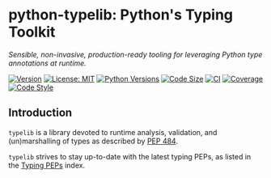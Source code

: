 # python-typelib: Python's Typing Toolkit

_Sensible, non-invasive, production-ready tooling for leveraging Python type 
annotations at runtime._

[![Version][version]][pypi]
[![License: MIT][license]][pypi]
[![Python Versions][python]][pypi]
[![Code Size][code-size]][repo]
[![CI][ci-badge]][ci]
[![Coverage][cov-badge]][coverage]
[![Code Style][style-badge]][style-repo]


## Introduction

`typelib` is a library devoted to runtime analysis, validation, and (un)marshalling 
of types as described by [PEP 484][pep-484].

`typelib` strives to stay up-to-date with the latest typing PEPs, as listed in the
[Typing PEPs][typing-peps] index.


[pypi]: https://pypi.org/project/python-typelib/
[version]: https://img.shields.io/pypi/v/python-typelib.svg
[license]: https://img.shields.io/pypi/v/python-typelib.svg
[python]: https://img.shields.io/pypi/pyversions/python-typelib.svg
[repo]: https://github.com/seandstewart/python-typelib
[code-size]: https://img.shields.io/github/languages/code-size/seandstewart/python-typelib.svg?style=flat
[ci-badge]: https://github.com/seandstewart/python-typelib/workflows/Test%20&%20Lint/badge.svg
[ci]: https://github.com/seandstewart/python-typelib/actions
[cov-badge]: https://codecov.io/gh/seandstewart/python-typelib/branch/master/graph/badge.svg
[coverage]: https://codecov.io/gh/seandstewart/python-typelib
[style-badge]: https://img.shields.io/endpoint?url=https://raw.githubusercontent.com/astral-sh/ruff/main/assets/badge/v2.json
[style-repo]: https://github.com/astral-sh/ruff
[pep-484]: https://www.python.org/dev/peps/pep-0484/
[typing-peps]: https://peps.python.org/topic/typing/